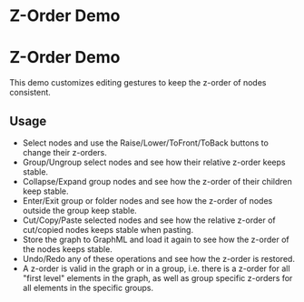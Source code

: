 <!--
 //////////////////////////////////////////////////////////////////////////////
 // @license
 // This file is part of yFiles for HTML 2.6.0.3.
 // Use is subject to license terms.
 //
 // Copyright (c) 2000-2024 by yWorks GmbH, Vor dem Kreuzberg 28,
 // 72070 Tuebingen, Germany. All rights reserved.
 //
 //////////////////////////////////////////////////////////////////////////////
-->
# Z-Order Demo

# Z-Order Demo

This demo customizes editing gestures to keep the z-order of nodes consistent.

## Usage

- Select nodes and use the Raise/Lower/ToFront/ToBack buttons to change their z-orders.
- Group/Ungroup select nodes and see how their relative z-order keeps stable.
- Collapse/Expand group nodes and see how the z-order of their children keep stable.
- Enter/Exit group or folder nodes and see how the z-order of nodes outside the group keep stable.
- Cut/Copy/Paste selected nodes and see how the relative z-order of cut/copied nodes keeps stable when pasting.
- Store the graph to GraphML and load it again to see how the z-order of the nodes keeps stable.
- Undo/Redo any of these operations and see how the z-order is restored.
- A z-order is valid in the graph or in a group, i.e. there is a z-order for all "first level" elements in the graph, as well as group specific z-orders for all elements in the specific groups.

